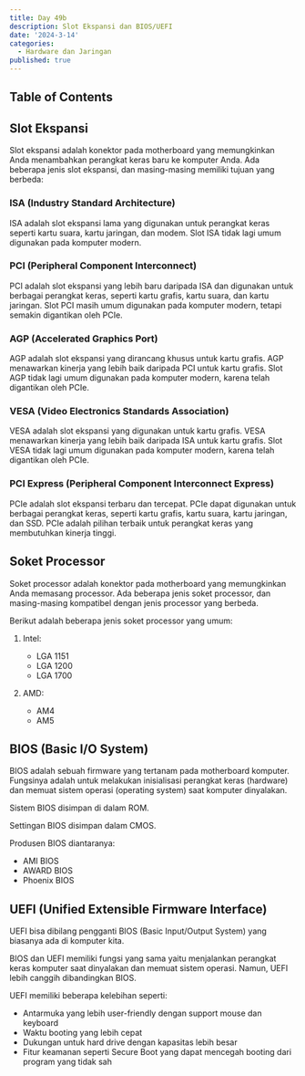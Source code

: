 ```yaml
---
title: Day 49b
description: Slot Ekspansi dan BIOS/UEFI
date: '2024-3-14'
categories:
  - Hardware dan Jaringan
published: true
---
```


## Table of Contents

## Slot Ekspansi

Slot ekspansi adalah konektor pada motherboard yang memungkinkan Anda menambahkan perangkat keras baru ke komputer Anda. Ada beberapa jenis slot ekspansi, dan masing-masing memiliki tujuan yang berbeda:

### ISA (Industry Standard Architecture)

ISA adalah slot ekspansi lama yang digunakan untuk perangkat keras seperti kartu suara, kartu jaringan, dan modem. Slot ISA tidak lagi umum digunakan pada komputer modern.

### PCI (Peripheral Component Interconnect)

PCI adalah slot ekspansi yang lebih baru daripada ISA dan digunakan untuk berbagai perangkat keras, seperti kartu grafis, kartu suara, dan kartu jaringan. Slot PCI masih umum digunakan pada komputer modern, tetapi semakin digantikan oleh PCIe.

### AGP (Accelerated Graphics Port)

AGP adalah slot ekspansi yang dirancang khusus untuk kartu grafis. AGP menawarkan kinerja yang lebih baik daripada PCI untuk kartu grafis. Slot AGP tidak lagi umum digunakan pada komputer modern, karena telah digantikan oleh PCIe.

### VESA (Video Electronics Standards Association)

VESA adalah slot ekspansi yang digunakan untuk kartu grafis. VESA menawarkan kinerja yang lebih baik daripada ISA untuk kartu grafis. Slot VESA tidak lagi umum digunakan pada komputer modern, karena telah digantikan oleh PCIe.

### PCI Express (Peripheral Component Interconnect Express)

PCIe adalah slot ekspansi terbaru dan tercepat. PCIe dapat digunakan untuk berbagai perangkat keras, seperti kartu grafis, kartu suara, kartu jaringan, dan SSD. PCIe adalah pilihan terbaik untuk perangkat keras yang membutuhkan kinerja tinggi.

## Soket Processor

Soket processor adalah konektor pada motherboard yang memungkinkan Anda memasang processor. Ada beberapa jenis soket processor, dan masing-masing kompatibel dengan jenis processor yang berbeda.

Berikut adalah beberapa jenis soket processor yang umum:

1. Intel:

   - LGA 1151
   - LGA 1200
   - LGA 1700

2. AMD:
   - AM4
   - AM5

## BIOS (Basic I/O System)

BIOS adalah sebuah firmware yang tertanam pada motherboard komputer. Fungsinya adalah untuk melakukan inisialisasi perangkat keras (hardware) dan memuat sistem operasi (operating system) saat komputer dinyalakan.

Sistem BIOS disimpan di dalam ROM.

Settingan BIOS disimpan dalam CMOS.

Produsen BIOS diantaranya:

- AMI BIOS
- AWARD BIOS
- Phoenix BIOS

## UEFI (Unified Extensible Firmware Interface)

UEFI bisa dibilang pengganti BIOS (Basic Input/Output System) yang biasanya ada di komputer kita.

BIOS dan UEFI memiliki fungsi yang sama yaitu menjalankan perangkat keras komputer saat dinyalakan dan memuat sistem operasi. Namun, UEFI lebih canggih dibandingkan BIOS.

UEFI memiliki beberapa kelebihan seperti:

- Antarmuka yang lebih user-friendly dengan support mouse dan keyboard
- Waktu booting yang lebih cepat
- Dukungan untuk hard drive dengan kapasitas lebih besar
- Fitur keamanan seperti Secure Boot yang dapat mencegah booting dari program yang tidak sah
